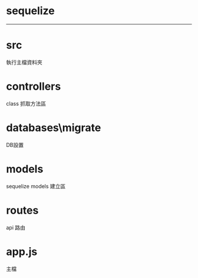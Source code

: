 # sequelize
----------------------------
# src
執行主檔資料夾
# controllers
class 抓取方法區
# databases\migrate
DB設置
# models
sequelize models 建立區
# routes
api 路由
# app.js
主檔